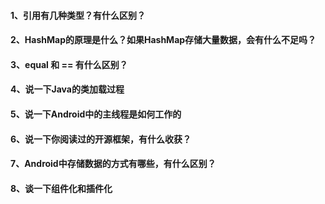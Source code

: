 #### 1、引用有几种类型？有什么区别？

#### 2、HashMap的原理是什么？如果HashMap存储大量数据，会有什么不足吗？

#### 3、equal 和 == 有什么区别？

#### 4、说一下Java的类加载过程

#### 5、说一下Android中的主线程是如何工作的

#### 6、说一下你阅读过的开源框架，有什么收获？

#### 7、Android中存储数据的方式有哪些，有什么区别？

#### 8、谈一下组件化和插件化